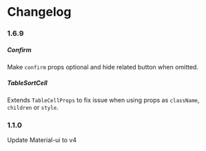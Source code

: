 # Changelog

### 1.6.9

##### Confirm

Make `confirm` props optional and hide related button when omitted.

##### TableSortCell

Extends `TableCellProps` to fix issue when using props as `className`, `children` or `style`.

### 1.1.0

Update Material-ui to v4

